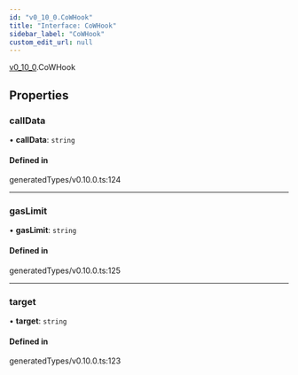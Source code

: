 ```yaml
---
id: "v0_10_0.CoWHook"
title: "Interface: CoWHook"
sidebar_label: "CoWHook"
custom_edit_url: null
---
```


[v0\_10\_0](../namespaces/v0_10_0.md).CoWHook

## Properties

### callData

• **callData**: `string`

#### Defined in

generatedTypes/v0.10.0.ts:124

___

### gasLimit

• **gasLimit**: `string`

#### Defined in

generatedTypes/v0.10.0.ts:125

___

### target

• **target**: `string`

#### Defined in

generatedTypes/v0.10.0.ts:123
